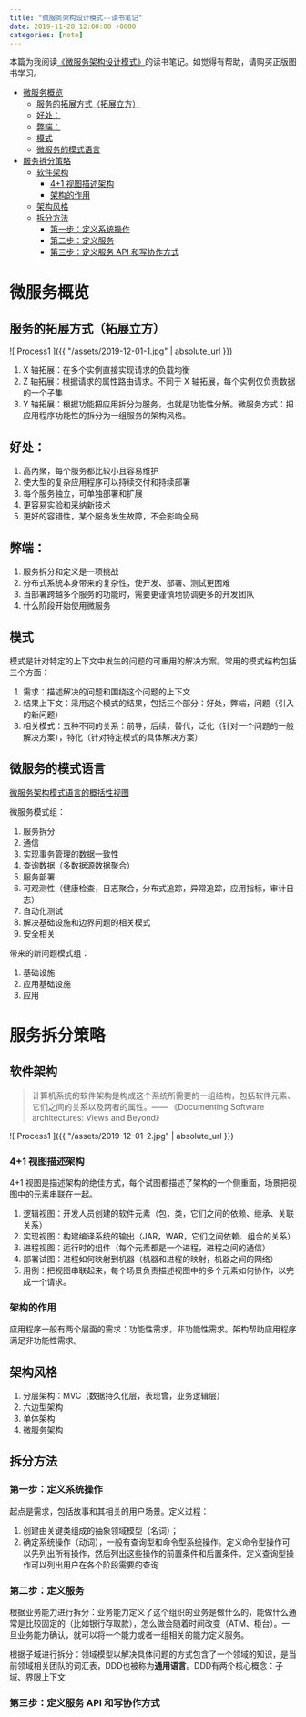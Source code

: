 ```yaml
---
title: "微服务架构设计模式--读书笔记"
date: 2019-11-28 12:00:00 +0800
categories: [note]
---
```


本篇为我阅读[《微服务架构设计模式》](https://book.douban.com/subject/33425123/)的读书笔记。如觉得有帮助，请购买正版图书学习。

- [微服务概览](#%e5%be%ae%e6%9c%8d%e5%8a%a1%e6%a6%82%e8%a7%88)
  - [服务的拓展方式（拓展立方）](#%e6%9c%8d%e5%8a%a1%e7%9a%84%e6%8b%93%e5%b1%95%e6%96%b9%e5%bc%8f%e6%8b%93%e5%b1%95%e7%ab%8b%e6%96%b9)
  - [好处：](#%e5%a5%bd%e5%a4%84)
  - [弊端：](#%e5%bc%8a%e7%ab%af)
  - [模式](#%e6%a8%a1%e5%bc%8f)
  - [微服务的模式语言](#%e5%be%ae%e6%9c%8d%e5%8a%a1%e7%9a%84%e6%a8%a1%e5%bc%8f%e8%af%ad%e8%a8%80)
- [服务拆分策略](#%e6%9c%8d%e5%8a%a1%e6%8b%86%e5%88%86%e7%ad%96%e7%95%a5)
  - [软件架构](#%e8%bd%af%e4%bb%b6%e6%9e%b6%e6%9e%84)
    - [4+1 视图描述架构](#41-%e8%a7%86%e5%9b%be%e6%8f%8f%e8%bf%b0%e6%9e%b6%e6%9e%84)
    - [架构的作用](#%e6%9e%b6%e6%9e%84%e7%9a%84%e4%bd%9c%e7%94%a8)
  - [架构风格](#%e6%9e%b6%e6%9e%84%e9%a3%8e%e6%a0%bc)
  - [拆分方法](#%e6%8b%86%e5%88%86%e6%96%b9%e6%b3%95)
    - [第一步：定义系统操作](#%e7%ac%ac%e4%b8%80%e6%ad%a5%e5%ae%9a%e4%b9%89%e7%b3%bb%e7%bb%9f%e6%93%8d%e4%bd%9c)
    - [第二步：定义服务](#%e7%ac%ac%e4%ba%8c%e6%ad%a5%e5%ae%9a%e4%b9%89%e6%9c%8d%e5%8a%a1)
    - [第三步：定义服务 API 和写协作方式](#%e7%ac%ac%e4%b8%89%e6%ad%a5%e5%ae%9a%e4%b9%89%e6%9c%8d%e5%8a%a1-api-%e5%92%8c%e5%86%99%e5%8d%8f%e4%bd%9c%e6%96%b9%e5%bc%8f)

# 微服务概览

## 服务的拓展方式（拓展立方）

![ Process1 ]({{ "/assets/2019-12-01-1.jpg" | absolute_url }})

1. X 轴拓展：在多个实例直接实现请求的负载均衡
2. Z 轴拓展：根据请求的属性路由请求。不同于 X 轴拓展，每个实例仅负责数据的一个子集
3. Y 轴拓展：根据功能把应用拆分为服务，也就是功能性分解。微服务方式：把应用程序功能性的拆分为一组服务的架构风格。

## 好处：

1. 高內聚，每个服务都比较小且容易维护
2. 使大型的复杂应用程序可以持续交付和持续部署
3. 每个服务独立，可单独部署和扩展
4. 更容易实验和采纳新技术
5. 更好的容错性，某个服务发生故障，不会影响全局

## 弊端：

1. 服务拆分和定义是一项挑战
2. 分布式系统本身带来的复杂性，使开发、部署、测试更困难
3. 当部署跨越多个服务的功能时，需要更谨慎地协调更多的开发团队
4. 什么阶段开始使用微服务

## 模式

模式是针对特定的上下文中发生的问题的可重用的解决方案。常用的模式结构包括三个方面：

1. 需求：描述解决的问题和围绕这个问题的上下文
2. 结果上下文：采用这个模式的结果，包括三个部分：好处，弊端，问题（引入的新问题）
3. 相关模式：五种不同的关系：前导，后续，替代，泛化（针对一个问题的一般解决方案），特化（针对特定模式的具体解决方案）

## 微服务的模式语言

[微服务架构模式语言的概括性视图](https://microservices.io/patterns/cn/index.html)

微服务模式组：

1. 服务拆分
2. 通信
3. 实现事务管理的数据一致性
4. 查询数据（多数据源数据聚合）
5. 服务部署
6. 可观测性（健康检查，日志聚合，分布式追踪，异常追踪，应用指标，审计日志）
7. 自动化测试
8. 解决基础设施和边界问题的相关模式
9. 安全相关

带来的新问题模式组：

1. 基础设施
2. 应用基础设施
3. 应用

<!--more-->

# 服务拆分策略

## 软件架构

> 计算机系统的软件架构是构成这个系统所需要的一组结构，包括软件元素、它们之间的关系以及两者的属性。—— 《Documenting Software architectures: Views and Beyond》

![ Process1 ]({{ "/assets/2019-12-01-2.jpg" | absolute_url }})

### 4+1 视图描述架构

4+1 视图是描述架构的绝佳方式，每个试图都描述了架构的一个侧重面，场景把视图中的元素串联在一起。

1. 逻辑视图：开发人员创建的软件元素（包，类，它们之间的依赖、继承、关联关系）
2. 实现视图：构建编译系统的输出（JAR，WAR，它们之间依赖、组合的关系）
3. 进程视图：运行时的组件（每个元素都是一个进程，进程之间的通信）
4. 部署试图：进程如何映射到机器（机器和进程的映射，机器之间的网络）
5. 用例：把视图串联起来，每个场景负责描述视图中的多个元素如何协作，以完成一个请求。

### 架构的作用

应用程序一般有两个层面的需求：功能性需求，非功能性需求。架构帮助应用程序满足非功能性需求。

## 架构风格

1. 分层架构：MVC（数据持久化层，表现曾，业务逻辑层）
2. 六边型架构
3. 单体架构
4. 微服务架构

## 拆分方法

### 第一步：定义系统操作

起点是需求，包括故事和其相关的用户场景。定义过程：

1. 创建由关键类组成的抽象领域模型（名词）；
2. 确定系统操作（动词），一般有查询型和命令型系统操作。定义命令型操作可以先列出所有操作，然后列出这些操作的前置条件和后置条件。定义查询型操作可以列出用户在各个阶段需要的查询

### 第二步：定义服务

根据业务能力进行拆分：业务能力定义了这个组织的业务是做什么的，能做什么通常是比较固定的（比如银行存取款），怎么做会随着时间改变（ATM、柜台）。一旦业务能力确认，就可以将一个能力或者一组相关的能力定义服务。

根据子域进行拆分：领域模型以解决具体问题的方式包含了一个领域的知识，是当前领域相关团队的词汇表，DDD也被称为**通用语言**。DDD有两个核心概念：子域、界限上下文

### 第三步：定义服务 API 和写协作方式
